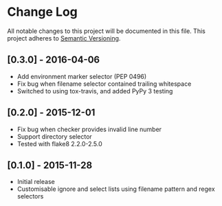 # Change Log
All notable changes to this project will be documented in this file.
This project adheres to [Semantic Versioning](http://semver.org/).

## [0.3.0] - 2016-04-06
- Add environment marker selector (PEP 0496)
- Fix bug when filename selector contained trailing whitespace
- Switched to using tox-travis, and added PyPy 3 testing

## [0.2.0] - 2015-12-01
- Fix bug when checker provides invalid line number
- Support directory selector
- Tested with flake8 2.2.0-2.5.0

## [0.1.0] - 2015-11-28
- Initial release
- Customisable ignore and select lists using filename pattern and regex selectors
